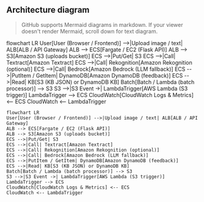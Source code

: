 ## Architecture diagram

> GitHub supports Mermaid diagrams in markdown. If your viewer doesn't render Mermaid, scroll down for text diagram.

flowchart LR
User[User (Browser / Frontend)] -->|Upload image / text| ALB[ALB / API Gateway]
ALB --> ECS[Fargate / EC2 (Flask API)]
ALB --> S3[Amazon S3 (uploads bucket)]
ECS -->|Put/Get| S3
ECS -->|Call| Textract[Amazon Textract]
ECS -->|Call| Rekognition[Amazon Rekognition (optional)]
ECS -->|Call| Bedrock[Amazon Bedrock (LLM fallback)]
ECS -->|PutItem / GetItem| DynamoDB[Amazon DynamoDB (feedback)]
ECS -->|Read| KB[S3 (KB JSON) or DynamoDB KB]
Batch[Batch / Lambda (batch processor)] --> S3
S3 -->|S3 Event ->| LambdaTrigger[AWS Lambda (S3 trigger)]
LambdaTrigger --> ECS
CloudWatch[CloudWatch Logs & Metrics] <-- ECS
CloudWatch <-- LambdaTrigger

```
flowchart LR
User[User (Browser / Frontend)] -->|Upload image / text| ALB[ALB / API Gateway]
ALB --> ECS[Fargate / EC2 (Flask API)]
ALB --> S3[Amazon S3 (uploads bucket)]
ECS -->|Put/Get| S3
ECS -->|Call| Textract[Amazon Textract]
ECS -->|Call| Rekognition[Amazon Rekognition (optional)]
ECS -->|Call| Bedrock[Amazon Bedrock (LLM fallback)]
ECS -->|PutItem / GetItem| DynamoDB[Amazon DynamoDB (feedback)]
ECS -->|Read| KB[S3 (KB JSON) or DynamoDB KB]
Batch[Batch / Lambda (batch processor)] --> S3
S3 -->|S3 Event ->| LambdaTrigger[AWS Lambda (S3 trigger)]
LambdaTrigger --> ECS
CloudWatch[CloudWatch Logs & Metrics] <-- ECS
CloudWatch <-- LambdaTrigger
```
